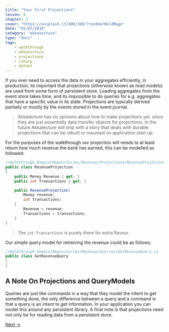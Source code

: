 ```yaml
---
title: "Your First Projections"
lesson: 8
chapter: 3
cover: "https://unsplash.it/400/300/?random?BoldMage"
date: "01/07/2018"
category: "akkatecture"
type: "docs"
tags:
    - walkthrough
    - akkatecture
    - projections
    - csharp
    - dotnet
---
```

If you ever need to access the data in your aggregates efficiently, in production, its important that projections (otherwise known as read models) are used from some form of persistent store. Loading aggregates from the event store takes time, and its impossible to do queries for e.g. aggregates that have a specific value in its state. Projections are typically derived partially or mostly by the events stored in the event journal.

> Akkatecture has no opinions about how to make projections yet. since they are just essentially data transfer objects for projections. In the future Akkatecture will ship with a story that deals with durable projections that can be rebuilt or resumed on application start up.

For the purposes of the walkthrough our projection will  needs to at least return how much revenue the bank has earned, this can be modelled as followed:

```csharp
//Walkthrough.Domain/Repositories/Revenue/Projections/RevenueProjection.cs
public class RevenueProjection
{
    public Money Revenue { get; }
    public int Transactions { get; }

    public RevenueProjection(
        Money revenue,
        int transactions)
    {
        Revenue = revenue;
        Transactions = transactions;
    }
}
```
> The `int:Transactions` is purely there for extra flavour.

Our simple query model for retreiving the revenue could be as follows.

```csharp
//Walkthrough.Domain/Repositories/Revenue/Queries/GetRevenueQuery.cs
public class GetRevenueQuery
{
}
```

## A Note On Projections and QueryModels

Queries are just like commands in a way that they model the intent to get something done, the only difference between a query and a command is that a query is an intent to get information. In your application you can model this around any persistent library. A final note is that projections need not only be for reading data from a persistent store.

[Next →](/docs/walkthrough-ending)

